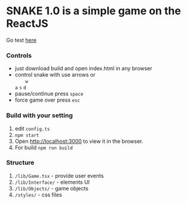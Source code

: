 # SNAKE 1.0 is a simple game on the ReactJS
Go test [here](https://react-js-snake-game.vercel.app)


### Controls
 - just download build and open index.html in any browser
 - control snake with use arrows or<br>
&nbsp; &nbsp; &nbsp; &nbsp;`w`<br>
`a` `s` `d`
 - pause/continue press `space`
 - force game over press `esc`

### Build with your setting
1) edit `config.ts`
2) `npm start`
3) Open [http://localhost:3000](http://localhost:3000) to view it in the browser.
4) For build `npm run build`

### Structure
 1) `/lib/Game.tsx` - provide user events
 2) `/lib/Interface/` - elements UI
 3) `/lib/Objects/` - game objects
 4) `/styles/` - css files
